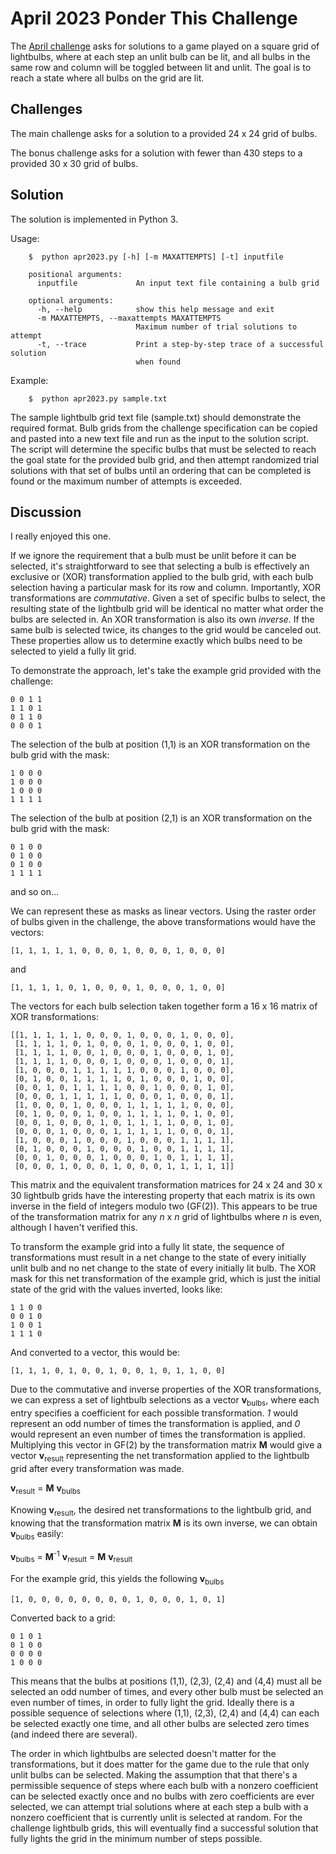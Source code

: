 # April 2023 Ponder This Challenge
The [April challenge](https://research.ibm.com/haifa/ponderthis/challenges/April2023.html) asks for solutions to a game played on a square grid of lightbulbs, where at each step an unlit bulb can be lit, and all bulbs in the same row and column will be toggled between lit and unlit. The goal is to reach a state where all bulbs on the grid are lit.

## Challenges

The main challenge asks for a solution to a provided 24 x 24 grid of bulbs.

The bonus challenge asks for a solution with fewer than 430 steps to a provided 30 x 30 grid of bulbs.

## Solution
The solution is implemented in Python 3.

Usage:

		$  python apr2023.py [-h] [-m MAXATTEMPTS] [-t] inputfile
		
		positional arguments:
		  inputfile             An input text file containing a bulb grid

		optional arguments:
		  -h, --help            show this help message and exit
		  -m MAXATTEMPTS, --maxattempts MAXATTEMPTS
								Maximum number of trial solutions to attempt
		  -t, --trace           Print a step-by-step trace of a successful solution
								when found

Example:

		$  python apr2023.py sample.txt

The sample lightbulb grid text file (sample.txt) should demonstrate the required format. Bulb grids from the challenge specification can be copied and pasted into a new text file and run as the input to the solution script. The script will determine the specific bulbs that must be selected to reach the goal state for the provided bulb grid, and then attempt randomized trial solutions with that set of bulbs until an ordering that can be completed is found or the maximum number of attempts is exceeded. 

## Discussion

I really enjoyed this one.

If we ignore the requirement that a bulb must be unlit before it can be selected, it's straightforward to see that selecting a bulb is effectively an exclusive or (XOR) transformation applied to the bulb grid, with each bulb selection having a particular mask for its row and column. Importantly, XOR transformations are *commutative*. Given a set of specific bulbs to select, the resulting state of the lightbulb grid will be identical no matter what order the bulbs are selected in. An XOR transformation is also its own *inverse*. If the same bulb is selected twice, its changes to the grid would be canceled out. These properties allow us to determine exactly which bulbs need to be selected to yield a fully lit grid.

To demonstrate the approach, let's take the example grid provided with the challenge:

	0 0 1 1
	1 1 0 1
	0 1 1 0
	0 0 0 1

The selection of the bulb at position (1,1) is an XOR transformation on the bulb grid with the mask:

	1 0 0 0
	1 0 0 0
	1 0 0 0
	1 1 1 1

The selection of the bulb at position (2,1) is an XOR transformation on the bulb grid with the mask:
	
	0 1 0 0
	0 1 0 0
	0 1 0 0
	1 1 1 1

and so on...

We can represent these as masks as linear vectors. Using the raster order of bulbs given in the challenge, the above transformations would have the vectors:

	[1, 1, 1, 1, 1, 0, 0, 0, 1, 0, 0, 0, 1, 0, 0, 0]
and

	[1, 1, 1, 1, 0, 1, 0, 0, 0, 1, 0, 0, 0, 1, 0, 0]
	
The vectors for each bulb selection taken together form a 16 x 16 matrix of XOR transformations:

	[[1, 1, 1, 1, 1, 0, 0, 0, 1, 0, 0, 0, 1, 0, 0, 0], 
	 [1, 1, 1, 1, 0, 1, 0, 0, 0, 1, 0, 0, 0, 1, 0, 0], 
	 [1, 1, 1, 1, 0, 0, 1, 0, 0, 0, 1, 0, 0, 0, 1, 0], 
	 [1, 1, 1, 1, 0, 0, 0, 1, 0, 0, 0, 1, 0, 0, 0, 1], 
	 [1, 0, 0, 0, 1, 1, 1, 1, 1, 0, 0, 0, 1, 0, 0, 0], 
	 [0, 1, 0, 0, 1, 1, 1, 1, 0, 1, 0, 0, 0, 1, 0, 0], 
	 [0, 0, 1, 0, 1, 1, 1, 1, 0, 0, 1, 0, 0, 0, 1, 0], 
	 [0, 0, 0, 1, 1, 1, 1, 1, 0, 0, 0, 1, 0, 0, 0, 1], 
	 [1, 0, 0, 0, 1, 0, 0, 0, 1, 1, 1, 1, 1, 0, 0, 0], 
	 [0, 1, 0, 0, 0, 1, 0, 0, 1, 1, 1, 1, 0, 1, 0, 0], 
	 [0, 0, 1, 0, 0, 0, 1, 0, 1, 1, 1, 1, 0, 0, 1, 0], 
	 [0, 0, 0, 1, 0, 0, 0, 1, 1, 1, 1, 1, 0, 0, 0, 1], 
	 [1, 0, 0, 0, 1, 0, 0, 0, 1, 0, 0, 0, 1, 1, 1, 1], 
	 [0, 1, 0, 0, 0, 1, 0, 0, 0, 1, 0, 0, 1, 1, 1, 1], 
	 [0, 0, 1, 0, 0, 0, 1, 0, 0, 0, 1, 0, 1, 1, 1, 1], 
	 [0, 0, 0, 1, 0, 0, 0, 1, 0, 0, 0, 1, 1, 1, 1, 1]]

This matrix and the equivalent transformation matrices for 24 x 24 and 30 x 30 lightbulb grids have the interesting property that each matrix is its own inverse in the field of integers modulo two (GF(2)). This appears to be true of the transformation matrix for any *n* x *n* grid of lightbulbs where *n* is even, although I haven't verified this.

To transform the example grid into a fully lit state, the sequence of transformations must result in a net change to the state of every initially unlit bulb and no net change to the state of every initially lit bulb. The XOR mask for this net transformation of the example grid, which is just the initial state of the grid with the values inverted, looks like:

	1 1 0 0
	0 0 1 0
	1 0 0 1
	1 1 1 0

And converted to a vector, this would be:

	[1, 1, 1, 0, 1, 0, 0, 1, 0, 0, 1, 0, 1, 1, 0, 0]

Due to the commutative and inverse properties of the XOR transformations, we can express a set of lightbulb selections as a vector **v**<sub>bulbs</sub>, where each entry specifies a coefficient for each possible transformation. *1* would represent an odd number of times the transformation is applied, and *0* would represent an even number of times the transformation is applied. Multiplying this vector in GF(2) by the transformation matrix **M** would give a vector **v**<sub>result</sub> representing the net transformation applied to the lightbulb grid after every transformation was made. 

**v**<sub>result</sub> = **M** **v**<sub>bulbs</sub>

Knowing **v**<sub>result</sub>, the desired net transformations to the lightbulb grid, and knowing that the transformation matrix **M** is its own inverse, we can obtain **v**<sub>bulbs</sub> easily:

**v**<sub>bulbs</sub> = **M**<sup>-1</sup> **v**<sub>result</sub> = **M** **v**<sub>result</sub>

For the example grid, this yields the following **v**<sub>bulbs</sub>

	[1, 0, 0, 0, 0, 0, 0, 0, 0, 1, 0, 0, 0, 1, 0, 1]

Converted back to a grid:

	0 1 0 1 
	0 1 0 0 
	0 0 0 0 
	1 0 0 0

This means that the bulbs at positions (1,1), (2,3), (2,4) and (4,4) must all be selected an odd number of times, and every other bulb must be selected an even number of times, in order to fully light the grid. Ideally there is a possible sequence of selections where (1,1), (2,3), (2,4) and (4,4) can each be selected exactly one time, and all other bulbs are selected zero times (and indeed there are several).
	
The order in which lightbulbs are selected doesn't matter for the transformations, but it does matter for the game due to the rule that only unlit bulbs can be selected. Making the assumption that that there's a permissible sequence of steps where each bulb with a nonzero coefficient can be selected exactly once and no bulbs with zero coefficients are ever selected, we can attempt trial solutions where at each step a bulb with a nonzero coefficient that is currently unlit is selected at random. For the challenge lightbulb grids, this will eventually find a successful solution that fully lights the grid in the minimum number of steps possible.